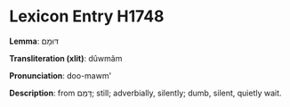 # Lexicon Entry H1748

**Lemma**: דּוּמָם

**Transliteration (xlit)**: dûwmâm

**Pronunciation**: doo-mawm'

**Description**:
from דָּמַם; still; adverbially, silently; dumb, silent, quietly wait.
